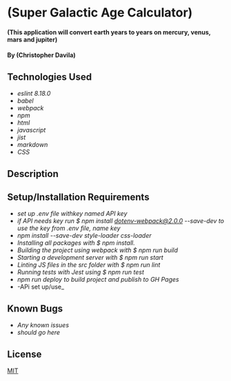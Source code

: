 # (Super Galactic Age Calculator)

#### (This application will convert earth years to years on mercury, venus, mars and jupiter)

#### By (Christopher Davila)

## Technologies Used

* _eslint 8.18.0_
* _babel_
* _webpack_
* _npm_
* _html_
* _javascript_
* _jist_
* _markdown_
* _CSS_


## Description

## Setup/Installation Requirements

* _set up .env file withkey named API key_
* _if API needs key run $ npm install dotenv-webpack@2.0.0 --save-dev to use the key from .env file, name key_
* _npm install --save-dev style-loader css-loader_
* _Installing all packages with $ npm install._
* _Building the project using webpack with $ npm run build_
* _Starting a development server with $ npm run start_
* _Linting JS files in the src folder with $ npm run lint_
* _Running tests with Jest using $ npm run test_
* _npm run deploy to build project and publish to GH Pages_
* -APi set up/use_

## Known Bugs

* _Any known issues_
* _should go here_

## License
[MIT](https://yourlicesnepage)